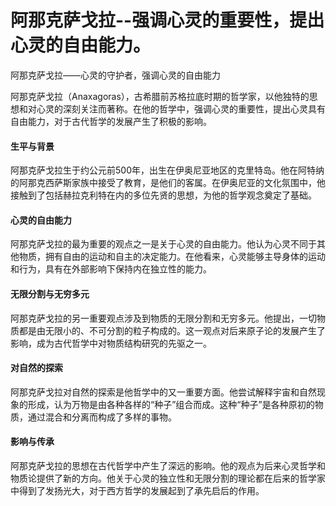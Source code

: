 # 阿那克萨戈拉--强调心灵的重要性，提出心灵的自由能力。

阿那克萨戈拉——心灵的守护者，强调心灵的自由能力

阿那克萨戈拉（Anaxagoras），古希腊前苏格拉底时期的哲学家，以他独特的思想和对心灵的深刻关注而著称。在他的哲学中，强调心灵的重要性，提出心灵具有自由能力，对于古代哲学的发展产生了积极的影响。

#### 生平与背景

阿那克萨戈拉生于约公元前500年，出生在伊奥尼亚地区的克里特岛。他在阿特纳的阿那克西萨斯家族中接受了教育，是他们的客属。在伊奥尼亚的文化氛围中，他接触到了包括赫拉克利特在内的多位先贤的思想，为他的哲学观念奠定了基础。

#### 心灵的自由能力

阿那克萨戈拉的最为重要的观点之一是关于心灵的自由能力。他认为心灵不同于其他物质，拥有自由的运动和自主的决定能力。在他看来，心灵能够主导身体的运动和行为，具有在外部影响下保持内在独立性的能力。

#### 无限分割与无穷多元

阿那克萨戈拉的另一重要观点涉及到物质的无限分割和无穷多元。他提出，一切物质都是由无限小的、不可分割的粒子构成的。这一观点对后来原子论的发展产生了影响，成为古代哲学中对物质结构研究的先驱之一。

#### 对自然的探索

阿那克萨戈拉对自然的探索是他哲学中的又一重要方面。他尝试解释宇宙和自然现象的形成，认为万物是由各种各样的“种子”组合而成。这种“种子”是各种原初的物质，通过混合和分离而构成了多样的事物。

#### 影响与传承

阿那克萨戈拉的思想在古代哲学中产生了深远的影响。他的观点为后来心灵哲学和物质论提供了新的方向。他关于心灵的独立性和无限分割的理论都在后来的哲学家中得到了发扬光大，对于西方哲学的发展起到了承先启后的作用。
